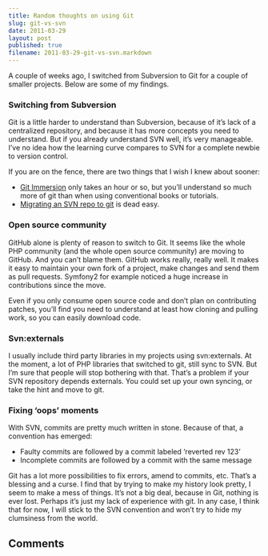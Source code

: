 ```yaml
---
title: Random thoughts on using Git
slug: git-vs-svn
date: 2011-03-29
layout: post
published: true
filename: 2011-03-29-git-vs-svn.markdown
---
```

<!-- *********************************************************************
**                                                                      **
** To add a comment, scroll to the bottom and use the comment template. **
** Then save the file and send me a pull request.                       **
**                                                                      **
***********************************************************************-->

A couple of weeks ago, I switched from Subversion to Git for a couple of smaller projects. Below are some of my findings.

### Switching from Subversion

Git is a little harder to understand than Subversion, because of it’s lack of a centralized repository, and because it has more concepts you need to understand. But if you already understand SVN well, it’s very manageable. I’ve no idea how the learning curve compares to SVN for a complete newbie to version control.

If you are on the fence, there are two things that I wish I knew about sooner:

  * [Git Immersion](http://gitimmersion.com/) only takes an hour or so, but you’ll understand so much more of git than when using conventional books or tutorials.
  * [Migrating an SVN repo to git](http://help.github.com/svn-importing/) is dead easy.

### Open source community

GitHub alone is plenty of reason to switch to Git. It seems like the whole PHP community (and the whole open source community) are moving to GitHub. And you can’t blame them. GitHub works really, really well. It makes it easy to maintain your own fork of a project, make changes and send them as pull requests. Symfony2 for example noticed a huge increase in contributions since the move.

Even if you only consume open source code and don’t plan on contributing patches, you’ll find you need to understand at least how cloning and pulling work, so you can easily download code.

### Svn:externals

I usually include third party libraries in my projects using svn:externals. At the moment, a lot of PHP libraries that switched to git, still sync to SVN. But I’m sure that people will stop bothering with that. That’s a problem if your SVN repository depends externals. You could set up your own syncing, or take the hint and move to git.

### Fixing ‘oops’ moments

With SVN, commits are pretty much written in stone. Because of that, a convention has emerged:

  * Faulty commits are followed by a commit labeled ‘reverted rev 123’
  * Incomplete commits are followed by a commit with the same message

Git has a lot more possibilities to fix errors, amend to commits, etc. That’s a blessing and a curse. I find that by trying to make my history look pretty, I seem to make a mess of things. It’s not a big deal, because in Git, nothing is ever lost. Perhaps it’s just my lack of experience with git. In any case, I think that for now, I will stick to the SVN convention and won’t try to hide my clumsiness from the world.

## Comments

<!-- To add a comment, copy this template:

### [YOUR NAME](YOUR URL) - YYY/MM/DD
YOUR COMMENT TEXT HERE....

-->
